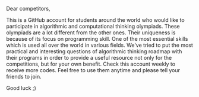 Dear competitors,

This is a GitHub account for students around the world who would like to participate in algorithmic and computational thinking olympiads.
These olympiads are a lot different from the other ones. 
Their uniqueness is because of its focus on programming skill. One of the most essential skills which is used all over the world in various fields.
We've tried to put the most practical and interesting questions of algorithmic thinking roadmap with their programs in order to provide a useful resource not only for the competitions, but 
for your own benefit.
Check this account weekly to receive more codes.
Feel free to use them anytime and please tell your friends to join. 

Good luck ;)
